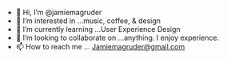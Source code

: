 - 👋 Hi, I’m @jamiemagruder
- 👀 I’m interested in ...music, coffee, & design
- 🌱 I’m currently learning ...User Experience Design
- 💞️ I’m looking to collaborate on ...anything. I enjoy experience. 
- 📫 How to reach me ... Jamiemagruder@gmail.com 

<!---
jamiemagruder/jamiemagruder is a ✨ special ✨ repository because its `README.md` (this file) appears on your GitHub profile.
You can click the Preview link to take a look at your changes.
--->
